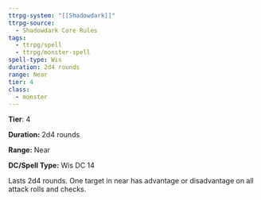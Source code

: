 ```yaml
---
ttrpg-system: "[[Shadowdark]]"
ttrpg-source:
  - Shadowdark Core Rules
tags:
  - ttrpg/spell
  - ttrpg/monster-spell
spell-type: Wis
duration: 2d4 rounds
range: Near
tier: 4
class:
  - monster
---
```

**Tier**: 4

**Duration:** 2d4 rounds

**Range:** Near

**DC/Spell Type:** Wis DC 14

Lasts 2d4 rounds. One target in near has advantage or disadvantage on all attack rolls and checks.
